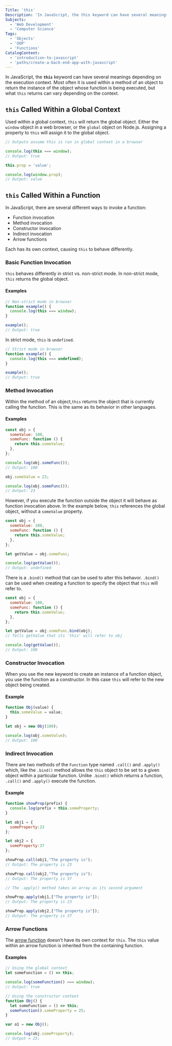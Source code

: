 ```yaml
---
Title: 'this'
Description: 'In JavaScript, the this keyword can have several meanings depending on the execution context. Most often it is used within a method of an object to return the instance of the object whose function is being executed, but what this returns can vary depending on the context.'
Subjects:
  - 'Web Development'
  - 'Computer Science'
Tags:
  - 'Objects'
  - 'OOP'
  - 'Functions'
CatalogContent:
  - 'introduction-to-javascript'
  - 'paths/create-a-back-end-app-with-javascript'
---
```


In JavaScript, the **`this`** keyword can have several meanings depending on the execution context. Most often it is used within a method of an object to return the instance of the object whose function is being executed, but what `this` returns can vary depending on the context.

## `this` Called Within a Global Context

Used within a global context, `this` will return the global object. Either the `window` object in a web browser, or the `global` object on Node.js.
Assigning a property to `this` will assign it to the global object.

```js
// Outputs assume this is run in global context in a browser

console.log(this === window);
// Output: true

this.prop = 'value';

console.log(window.prop);
// Output: value
```

## `this` Called Within a Function

In JavaScript, there are several different ways to invoke a function:

- Function invocation
- Method invocation
- Constructor invocation
- Indirect invocation
- Arrow functions

Each has its own context, causing `this` to behave differently.

### Basic Function Invocation

`this` behaves differently in strict vs. non-strict mode. In non-strict mode, `this` returns the global object.

#### Examples

```js
// Non-strict mode in browser
function example() {
  console.log(this === window);
}

example();
// Output: true
```

In strict mode, `this` is `undefined`.

```js
// Strict mode in browser
function example() {
  console.log(this === undefined);
}

example();
// Output: true
```

### Method Invocation

Within the method of an object,`this` returns the object that is currently calling the function. This is the same as its behavior in other languages.

#### Examples

```js
const obj = {
  someValue: 100,
  someFunc: function () {
    return this.someValue;
  },
};

console.log(obj.someFunc());
// Output: 100

obj.someValue = 23;

console.log(obj.someFunc());
// Output: 23
```

However, if you execute the function outside the object it will behave as function invocation above.
In the example below, `this` references the global object, without a `someValue` property.

```js
const obj = {
  someValue: 100,
  someFunc: function () {
    return this.someValue;
  },
};

let getValue = obj.someFunc;

console.log(getValue());
// Output: undefined
```

There is a `.bind()` method that can be used to alter this behavor. `.bind()` can be used when creating a function to specify the object that `this` will refer to.

```js
const obj = {
  someValue: 100,
  someFunc: function () {
    return this.someValue;
  },
};

let getValue = obj.someFunc.bind(obj);
// Tells getValue that its 'this' will refer to obj

console.log(getValue());
// Output: 100
```

### Constructor Invocation

When you use the new keyword to create an instance of a function object, you use the function as a constructor.
In this case `this` will refer to the new object being created.

#### Example

```js
function Obj(value) {
  this.someValue = value;
}

let obj = new Obj(100);

console.log(obj.someValue);
// Output: 100
```

### Indirect Invocation

There are two methods of the `Function` type named `.call()` and `.apply()` which, like the `.bind()` method allows the `this` object to be set to a given object within a particular function. Unlike `.bind()` which returns a function, `.call()` and `.apply()` execute the function.

#### Example

```js
function showProp(prefix) {
  console.log(prefix + this.someProperty;
}

let obj1 = {
  someProperty:23
};

let obj2 = {
  someProperty:37
};

showProp.call(obj1,"The property is");
// Output: The property is 23

showProp.call(obj2,"The property is");
// Output: The property is 37

// The .apply() method takes an array as its second argument

showProp.apply(obj1,["The property is"]);
// Output: The property is 23

showProp.apply(obj2,["The property is"]);
// Output: The property is 37
```

### Arrow Functions

The [arrow function](https://www.codecademy.com/resources/docs/javascript/arrow-functions) doesn't have its own context for `this`.
The `this` value within an arrow function is inherited from the containing function.

#### Examples

```js
// Using the global context
let someFunction = () => this;

console.log(someFunction() === window);
// Output: true
```

```js
// Using the constructor context
function Obj() {
  let someFunction = () => this;
  someFunction().someProperty = 25;
}

var o1 = new Obj();

console.log(obj.someProperty);
// Output = 25;
```
